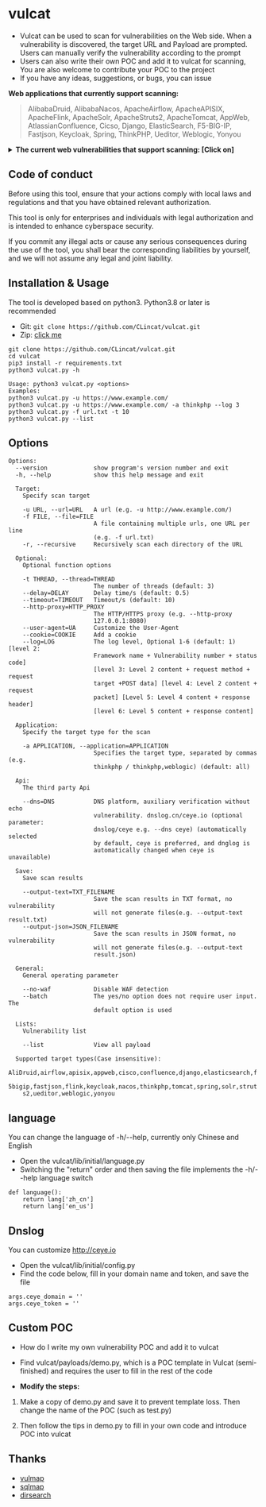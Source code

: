 # vulcat

* Vulcat can be used to scan for vulnerabilities on the Web side. When a vulnerability is discovered, the target URL and Payload are prompted. Users can manually verify the vulnerability according to the prompt<br/>
* Users can also write their own POC and add it to vulcat for scanning, You are also welcome to contribute your POC to the project
* If you have any ideas, suggestions, or bugs, you can issue

**Web applications that currently support scanning:**
> AlibabaDruid, AlibabaNacos, ApacheAirflow, ApacheAPISIX, ApacheFlink, ApacheSolr, ApacheStruts2, ApacheTomcat, AppWeb, AtlassianConfluence, Cicso, Django, ElasticSearch, F5-BIG-IP, Fastjson, Keycloak, Spring, ThinkPHP, Ueditor, Weblogic, Yonyou

<details>
<summary><b>The current web vulnerabilities that support scanning: [Click on]</b></summary>

```
+----------------------+------------------+--------------+----------+------------------------------------------------------------+
| Target               | Vul_id           | Type         | Method   | Description                                                |
+----------------------+------------------+--------------+----------+------------------------------------------------------------+
| Alibaba Druid        | None             | unAuth       | GET      | Alibaba Druid unAuthorized                                 |
+----------------------+------------------+--------------+----------+------------------------------------------------------------+
| Alibaba Nacos        | CVE-2021-29441   | unAuth       | GET/POST | Alibaba Nacos unAuthorized                                 |
+----------------------+------------------+--------------+----------+------------------------------------------------------------+
| Apache Airflow       | CVE-2020-17526   | unAuth       | GET      | Airflow Authentication bypass                              |
+----------------------+------------------+--------------+----------+------------------------------------------------------------+
| Apache APISIX        | CVE-2020-13945   | unAuth       | GET      | Apache APISIX default access token                         |
+----------------------+------------------+--------------+----------+------------------------------------------------------------+
| Apache Flink         | CVE-2020-17519   | FileRead     | GET      | Flink Directory traversal                                  |
+----------------------+------------------+--------------+----------+------------------------------------------------------------+
| Apache Solr          | CVE-2021-27905   | SSRF         | GET/POST | Solr SSRF/FileRead                                         |
+----------------------+------------------+--------------+----------+------------------------------------------------------------+
| Apache Struts2       | S2-001           | RCE          | POST     | Struts2 Remote code execution                              |
| Apache Struts2       | S2-005           | RCE          | GET      | Struts2 Remote code execution                              |
| Apache Struts2       | S2-007           | RCE          | GET      | Struts2 Remote code execution                              |
| Apache Struts2       | S2-008           | RCE          | GET      | Struts2 Remote code execution                              |
| Apache Struts2       | S2-009           | RCE          | GET      | Struts2 Remote code execution                              |
| Apache Struts2       | S2-012           | RCE          | GET      | Struts2 Remote code execution                              |
+----------------------+------------------+--------------+----------+------------------------------------------------------------+
| Apache Tomcat        | CVE-2017-12615   | FileUpload   | PUT      | Put method writes to any file                              |
+----------------------+------------------+--------------+----------+------------------------------------------------------------+
| AppWeb               | CVE-2018-8715    | unAuth       | GET      | AppWeb Authentication bypass                               |
+----------------------+------------------+--------------+----------+------------------------------------------------------------+
| Atlassian Confluence | CVE-2015-8399    | FileRead     | GET      | Confluence any file include                                |
| Atlassian Confluence | CVE-2019-3396    | RCE/FileRead | POST     | Confluence Directory traversal && RCE                      |
| Atlassian Confluence | CVE-2021-26084   | RCE          | POST     | Confluence OGNL expression command injection               |
| Atlassian Confluence | CVE-2022-26134   | RCE          | GET      | Confluence Remote code execution                           |
+----------------------+------------------+--------------+----------+------------------------------------------------------------+
| Cisco                | CVE-2020-3580    | XSS          | POST     | Cisco ASA/FTD XSS                                          |
+----------------------+------------------+--------------+----------+------------------------------------------------------------+
| Django               | CVE-2017-12794   | XSS          | GET      | Django debug page XSS                                      |
| Django               | CVE-2018-14574   | Redirect     | GET      | Django CommonMiddleware URL Redirect                       |
| Django               | CVE-2019-14234   | SQLinject    | GET      | Django JSONfield SQLinject                                 |
| Django               | CVE-2020-9402    | SQLinject    | GET      | Django GIS SQLinject                                       |
| Django               | CVE-2021-35042   | SQLinject    | GET      | Django QuerySet.order_by SQLinject                         |
+----------------------+------------------+--------------+----------+------------------------------------------------------------+
| ElasticSearch        | CVE-2014-3120    | RCE          | POST     | ElasticSearch Remote code execution                        |
| ElasticSearch        | CVE-2015-1427    | RCE          | POST     | ElasticSearch Groovy Sandbox to bypass && RCE              |
| ElasticSearch        | CVE-2015-3337    | FileRead     | GET      | ElasticSearch Directory traversal                          |
| ElasticSearch        | CVE-2015-5531    | FileRead     | PUT/GET  | ElasticSearch Directory traversal                          |
+----------------------+------------------+--------------+----------+------------------------------------------------------------+
| F5 BIG-IP            | CVE-2020-5902    | RCE          | GET      | BIG-IP Remote code execution                               |
| F5 BIG-IP            | CVE-2022-1388    | unAuth       | POST     | BIG-IP Authentication bypass                               |
+----------------------+------------------+--------------+----------+------------------------------------------------------------+
| Fastjson             | CNVD-2017-02833  | unSerialize  | POST     | Fastjson <= 1.2.24 deSerialization                         |
| Fastjson             | CNVD-2019-22238  | unSerialize  | POST     | Fastjson <=1.2.47 deSerialization                          |
+----------------------+------------------+--------------+----------+------------------------------------------------------------+
| Keycloak             | CVE-2020-10770   | SSRF         | GET      | request_uri SSRF                                           |
+----------------------+------------------+--------------+----------+------------------------------------------------------------+
| Spring               | CVE-2020-5410    | FileRead     | GET      | Spring Cloud Directory traversal                           |
| Spring               | CVE-2021-21234   | FileRead     | GET      | Spring Boot Directory traversal                            |
| Spring               | CVE-2022-22947   | RCE          | POST     | Spring Cloud Gateway SpEl Remote code execution            |
| Spring               | CVE-2022-22963   | RCE          | POST     | Spring Cloud Function SpEL Remote code execution           |
| Spring               | CVE-2022-22965   | RCE          | GET/POST | Spring Framework Remote code execution                     |
+----------------------+------------------+--------------+----------+------------------------------------------------------------+
| ThinkPHP             | CVE-2018-1002015 | RCE          | GET      | ThinkPHP5.x Remote code execution                          |
| ThinkPHP             | CNVD-2018-24942  | RCE          | GET      | The forced route is not enabled Remote code execution      |
| ThinkPHP             | CNNVD-201901-445 | RCE          | POST     | Core class Request Remote code execution                   |
| ThinkPHP             | None             | RCE          | GET      | ThinkPHP2.x Remote code execution                          |
| ThinkPHP             | None             | SQLinject    | GET      | ThinkPHP5 ids SQLinject                                    |
+----------------------+------------------+--------------+----------+------------------------------------------------------------+
| Ueditor              | None             | SSRF         | GET      | Ueditor SSRF                                               |
+----------------------+------------------+--------------+----------+------------------------------------------------------------+
| Oracle Weblogic      | CVE-2014-4210    | SSRF         | GET      | Weblogic SSRF                                              |
| Oracle Weblogic      | CVE-2017-10271   | unSerialize  | POST     | Weblogic XMLDecoder deSerialization                        |
| Oracle Weblogic      | CVE-2019-2725    | unSerialize  | POST     | Weblogic wls9_async deSerialization                        |
| Oracle Weblogic      | CVE-2020-14750   | unAuth       | GET      | Weblogic Authentication bypass                             |
| Oracle Weblogic      | CVE-2020-14882   | RCE          | GET      | Weblogic Unauthorized command execution                    |
+----------------------+------------------+--------------+----------+------------------------------------------------------------+
| Yonyou               | CNVD-2021-30167  | RCE          | GET      | Yonyou-NC BeanShell Remote code execution                  |
| Yonyou               | None             | FileRead     | GET      | Yonyou-ERP-NC NCFindWeb Directory traversal                |
+----------------------+------------------+--------------+----------+------------------------------------------------------------+
```
</details>

## Code of conduct
Before using this tool, ensure that your actions comply with local laws and regulations and that you have obtained relevant authorization.

This tool is only for enterprises and individuals with legal authorization and is intended to enhance cyberspace security.

If you commit any illegal acts or cause any serious consequences during the use of the tool, you shall bear the corresponding liabilities by yourself, and we will not assume any legal and joint liability.

## Installation & Usage
The tool is developed based on python3. Python3.8 or later is recommended

* Git: `git clone https://github.com/CLincat/vulcat.git`
* Zip: [click me](https://github.com/CLincat/vulcat/archive/refs/heads/main.zip)

```
git clone https://github.com/CLincat/vulcat.git
cd vulcat
pip3 install -r requirements.txt
python3 vulcat.py -h
```
```
Usage: python3 vulcat.py <options>
Examples:
python3 vulcat.py -u https://www.example.com/
python3 vulcat.py -u https://www.example.com/ -a thinkphp --log 3
python3 vulcat.py -f url.txt -t 10
python3 vulcat.py --list
```

## Options
```
Options:
  --version             show program's version number and exit
  -h, --help            show this help message and exit

  Target:
    Specify scan target

    -u URL, --url=URL   A url (e.g. -u http://www.example.com/)
    -f FILE, --file=FILE
                        A file containing multiple urls, one URL per line
                        (e.g. -f url.txt)
    -r, --recursive     Recursively scan each directory of the URL

  Optional:
    Optional function options

    -t THREAD, --thread=THREAD
                        The number of threads (default: 3)
    --delay=DELAY       Delay time/s (default: 0.5)
    --timeout=TIMEOUT   Timeout/s (default: 10)
    --http-proxy=HTTP_PROXY
                        The HTTP/HTTPS proxy (e.g. --http-proxy
                        127.0.0.1:8080)
    --user-agent=UA     Customize the User-Agent
    --cookie=COOKIE     Add a cookie
    --log=LOG           The log level, Optional 1-6 (default: 1) [level 2:
                        Framework name + Vulnerability number + status code]
                        [level 3: Level 2 content + request method + request
                        target +POST data] [level 4: Level 2 content + request
                        packet] [Level 5: Level 4 content + response header]
                        [level 6: Level 5 content + response content]

  Application:
    Specify the target type for the scan

    -a APPLICATION, --application=APPLICATION
                        Specifies the target type, separated by commas (e.g.
                        thinkphp / thinkphp,weblogic) (default: all)

  Api:
    The third party Api

    --dns=DNS           DNS platform, auxiliary verification without echo
                        vulnerability. dnslog.cn/ceye.io (optional parameter:
                        dnslog/ceye e.g. --dns ceye) (automatically selected
                        by default, ceye is preferred, and dnglog is
                        automatically changed when ceye is unavailable)

  Save:
    Save scan results

    --output-text=TXT_FILENAME
                        Save the scan results in TXT format, no vulnerability
                        will not generate files(e.g. --output-text result.txt)
    --output-json=JSON_FILENAME
                        Save the scan results in JSON format, no vulnerability
                        will not generate files(e.g. --output-text
                        result.json)

  General:
    General operating parameter

    --no-waf            Disable WAF detection
    --batch             The yes/no option does not require user input. The
                        default option is used

  Lists:
    Vulnerability list

    --list              View all payload

  Supported target types(Case insensitive):
    AliDruid,airflow,apisix,appweb,cisco,confluence,django,elasticsearch,f
    5bigip,fastjson,flink,keycloak,nacos,thinkphp,tomcat,spring,solr,strut
    s2,ueditor,weblogic,yonyou
```

## language
You can change the language of -h/--help, currently only Chinese and English

* Open the vulcat/lib/initial/language.py
* Switching the "return" order and then saving the file implements the -h/--help language switch

```
def language():
    return lang['zh_cn']
    return lang['en_us']
```

## Dnslog
You can customize http://ceye.io

* Open the vulcat/lib/initial/config.py
* Find the code below, fill in your domain name and token, and save the file
```
args.ceye_domain = ''
args.ceye_token = ''
```

## Custom POC
* How do I write my own vulnerability POC and add it to vulcat
* Find vulcat/payloads/demo.py, which is a POC template in Vulcat (semi-finished) and requires the user to fill in the rest of the code

* **Modify the steps:**
1. Make a copy of demo.py and save it to prevent template loss. Then change the name of the POC (such as test.py)

2. Then follow the tips in demo.py to fill in your own code and introduce POC into vulcat

## Thanks
* [vulmap](https://github.com/zhzyker/vulmap)
* [sqlmap](https://github.com/sqlmapproject/sqlmap)
* [dirsearch](https://github.com/maurosoria/dirsearch)